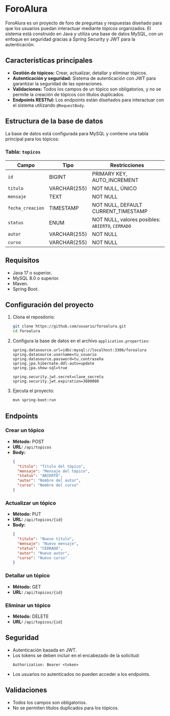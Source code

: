# ForoAlura

ForoAlura es un proyecto de foro de preguntas y respuestas diseñado para que los usuarios puedan interactuar mediante tópicos organizados. El sistema está construido en Java y utiliza una base de datos MySQL, con un enfoque en seguridad gracias a Spring Security y JWT para la autenticación.

## Características principales

- **Gestión de tópicos:** Crear, actualizar, detallar y eliminar tópicos.
- **Autenticación y seguridad:** Sistema de autenticación con JWT para garantizar la seguridad de las operaciones.
- **Validaciones:** Todos los campos de un tópico son obligatorios, y no se permite la creación de tópicos con títulos duplicados.
- **Endpoints RESTful:** Los endpoints están diseñados para interactuar con el sistema utilizando `@RequestBody`.

## Estructura de la base de datos

La base de datos está configurada para MySQL y contiene una tabla principal para los tópicos:

### Tabla: `topicos`

| Campo          | Tipo        | Restricciones                            |
|----------------|-------------|------------------------------------------|
| `id`           | BIGINT      | PRIMARY KEY, AUTO_INCREMENT             |
| `titulo`       | VARCHAR(255)| NOT NULL, ÚNICO                         |
| `mensaje`      | TEXT        | NOT NULL                                |
| `fecha_creacion` | TIMESTAMP   | NOT NULL, DEFAULT CURRENT_TIMESTAMP    |
| `status`       | ENUM        | NOT NULL, valores posibles: `ABIERTO`, `CERRADO` |
| `autor`        | VARCHAR(255)| NOT NULL                                |
| `curso`        | VARCHAR(255)| NOT NULL                                |

## Requisitos

- Java 17 o superior.
- MySQL 8.0 o superior.
- Maven.
- Spring Boot.

## Configuración del proyecto

1. Clona el repositorio:

   ```bash
   git clone https://github.com/usuario/foroalura.git
   cd foroalura
   ```

2. Configura la base de datos en el archivo `application.properties`:

   ```properties
   spring.datasource.url=jdbc:mysql://localhost:3306/foroalura
   spring.datasource.username=tu_usuario
   spring.datasource.password=tu_contraseña
   spring.jpa.hibernate.ddl-auto=update
   spring.jpa.show-sql=true

   spring.security.jwt.secret=clave_secreta
   spring.security.jwt.expiration=3600000
   ```

3. Ejecuta el proyecto:

   ```bash
   mvn spring-boot:run
   ```

## Endpoints

### Crear un tópico
- **Método:** POST
- **URL:** `/api/topicos`
- **Body:**
  ```json
  {
    "titulo": "Título del tópico",
    "mensaje": "Mensaje del tópico",
    "status": "ABIERTO",
    "autor": "Nombre del autor",
    "curso": "Nombre del curso"
  }
  ```

### Actualizar un tópico
- **Método:** PUT
- **URL:** `/api/topicos/{id}`
- **Body:**
  ```json
  {
    "titulo": "Nuevo título",
    "mensaje": "Nuevo mensaje",
    "status": "CERRADO",
    "autor": "Nuevo autor",
    "curso": "Nuevo curso"
  }
  ```

### Detallar un tópico
- **Método:** GET
- **URL:** `/api/topicos/{id}`

### Eliminar un tópico
- **Método:** DELETE
- **URL:** `/api/topicos/{id}`

## Seguridad

- Autenticación basada en JWT.
- Los tokens se deben incluir en el encabezado de la solicitud:
  ```
  Authorization: Bearer <token>
  ```
- Los usuarios no autenticados no pueden acceder a los endpoints.

## Validaciones

- Todos los campos son obligatorios.
- No se permiten títulos duplicados para los tópicos.
